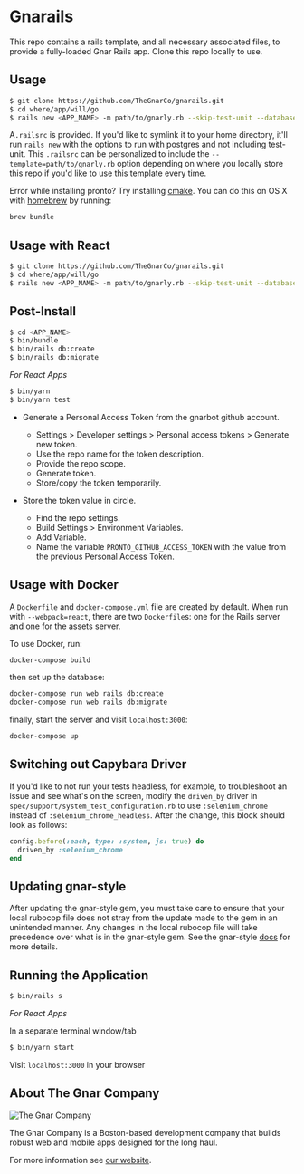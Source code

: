 # Gnarails

This repo contains a rails template, and all necessary associated files, to provide a fully-loaded Gnar Rails app. Clone this repo locally to use.

## Usage
```sh
$ git clone https://github.com/TheGnarCo/gnarails.git
$ cd where/app/will/go
$ rails new <APP_NAME> -m path/to/gnarly.rb --skip-test-unit --database=postgresql
```

A`.railsrc` is provided. If you'd like to symlink it to your home directory, it'll run `rails new` with the options to run with postgres and not including test-unit. This `.railsrc` can be personalized to include the `--template=path/to/gnarly.rb` option depending on where you locally store this repo if you'd like to use this template every time.

Error while installing pronto? Try installing [cmake](https://cmake.org/). You can do this on OS X with [homebrew](https://brew.sh/) by running:

```sh
brew bundle
```

## Usage with React

```sh
$ git clone https://github.com/TheGnarCo/gnarails.git
$ cd where/app/will/go
$ rails new <APP_NAME> -m path/to/gnarly.rb --skip-test-unit --database=postgresql --webpack=react
```

## Post-Install

```sh
$ cd <APP_NAME>
$ bin/bundle
$ bin/rails db:create
$ bin/rails db:migrate
```

_For React Apps_

```sh
$ bin/yarn
$ bin/yarn test
```

* Generate a Personal Access Token from the gnarbot github account.
  - Settings > Developer settings > Personal access tokens > Generate new token.
  - Use the repo name for the token description.
  - Provide the repo scope.
  - Generate token.
  - Store/copy the token temporarily.

* Store the token value in circle.
  - Find the repo settings.
  - Build Settings > Environment Variables.
  - Add Variable.
  - Name the variable `PRONTO_GITHUB_ACCESS_TOKEN` with the value from the previous Personal Access Token.

## Usage with Docker

A `Dockerfile` and `docker-compose.yml` file are created by default. When run with `--webpack=react`,
there are two `Dockerfile`s: one for the Rails server and one for the assets server.

To use Docker, run:

```sh
docker-compose build
```

then set up the database:

```sh
docker-compose run web rails db:create
docker-compose run web rails db:migrate
```

finally, start the server and visit `localhost:3000`:

```sh
docker-compose up
```

## Switching out Capybara Driver
If you'd like to not run your tests headless, for example, to troubleshoot an issue and see what's on the screen, modify the `driven_by` driver in `spec/support/system_test_configuration.rb` to use `:selenium_chrome` instead of `:selenium_chrome_headless`. After the change, this block should look as follows:

```ruby
config.before(:each, type: :system, js: true) do
  driven_by :selenium_chrome
end
```

## Updating gnar-style

After updating the gnar-style gem, you must take care to ensure that your local rubocop file does not stray from the update made to the gem in an unintended manner. Any changes in the local rubocop file will take precedence over what is in the gnar-style gem. See the gnar-style [docs](https://github.com/TheGnarCo/gnar-style#overriding-styles) for more details.

## Running the Application

```sh
$ bin/rails s
```

_For React Apps_

In a separate terminal window/tab

```sh
$ bin/yarn start
```

Visit `localhost:3000` in your browser

## About The Gnar Company

![The Gnar Company](https://avatars0.githubusercontent.com/u/17011419?s=100&v=4)

The Gnar Company is a Boston-based development company that builds robust
web and mobile apps designed for the long haul.

For more information see [our website](https://www.thegnar.co/).
